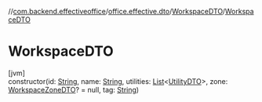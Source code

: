 //[com.backend.effectiveoffice](../../../index.md)/[office.effective.dto](../index.md)/[WorkspaceDTO](index.md)/[WorkspaceDTO](-workspace-d-t-o.md)

# WorkspaceDTO

[jvm]\
constructor(id: [String](https://kotlinlang.org/api/latest/jvm/stdlib/kotlin/-string/index.html), name: [String](https://kotlinlang.org/api/latest/jvm/stdlib/kotlin/-string/index.html), utilities: [List](https://kotlinlang.org/api/latest/jvm/stdlib/kotlin.collections/-list/index.html)&lt;[UtilityDTO](../-utility-d-t-o/index.md)&gt;, zone: [WorkspaceZoneDTO](../-workspace-zone-d-t-o/index.md)? = null, tag: [String](https://kotlinlang.org/api/latest/jvm/stdlib/kotlin/-string/index.html))
